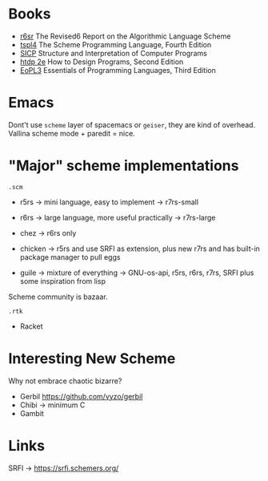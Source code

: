 # Books

+ [r6sr](http://www.r6rs.org/) The Revised6 Report on the Algorithmic Language Scheme
+ [tspl4](https://www.scheme.com/tspl4/) The Scheme Programming Language, Fourth Edition
+ [SICP](https://mitpress.mit.edu/sites/default/files/sicp/index.html) Structure and Interpretation of Computer Programs
+ [htdp 2e](https://htdp.org/2020-8-1/Book/index.html) How to Design Programs, Second Edition
+ [EoPL3](http://www.eopl3.com/) Essentials of Programming Languages, Third Edition

# Emacs

Dont't use `scheme` layer of spacemacs or `geiser`, they are kind of overhead. Vallina scheme mode + paredit = nice.

# "Major" scheme implementations

`.scm` 
+ r5rs -> mini language, easy to implement -> r7rs-small
+ r6rs -> large language, more useful practically -> r7rs-large

+ chez -> r6rs only
+ chicken -> r5rs and use SRFI as extension, plus new r7rs and has built-in package manager to pull eggs
+ guile -> mixture of everything -> GNU-os-api, r5rs, r6rs, r7rs, SRFI plus some inspiration from lisp

Scheme community is bazaar.

`.rtk`
+ Racket

# Interesting New Scheme

Why not embrace chaotic bizarre?

+ Gerbil <https://github.com/vyzo/gerbil>
+ Chibi -> minimum C
+ Gambit

# Links

SRFI -> <https://srfi.schemers.org/>
